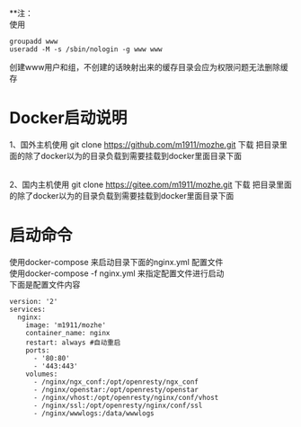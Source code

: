 **注：<br>
使用
```
groupadd www
useradd -M -s /sbin/nologin -g www www
```
创建www用户和组，不创建的话映射出来的缓存目录会应为权限问题无法删除缓存

# Docker启动说明

1、国外主机使用 git clone https://github.com/m1911/mozhe.git 下载 把目录里面的除了docker以为的目录负载到需要挂载到docker里面目录下面

<br>2、国内主机使用 git clone https://gitee.com/m1911/mozhe.git 下载 把目录里面的除了docker以为的目录负载到需要挂载到docker里面目录下面

# 启动命令
使用docker-compose 来启动目录下面的nginx.yml 配置文件
<br>使用docker-compose -f nginx.yml 来指定配置文件进行启动
<br>下面是配置文件内容
```
version: '2'
services:
  nginx:
    image: 'm1911/mozhe'
    container_name: nginx
    restart: always #自动重启
    ports:
      - '80:80'
      - '443:443'
    volumes:
      - /nginx/ngx_conf:/opt/openresty/ngx_conf 
      - /nginx/openstar:/opt/openresty/openstar 
      - /nginx/vhost:/opt/openresty/nginx/conf/vhost 
      - /nginx/ssl:/opt/openresty/nginx/conf/ssl 
      - /nginx/wwwlogs:/data/wwwlogs
```
